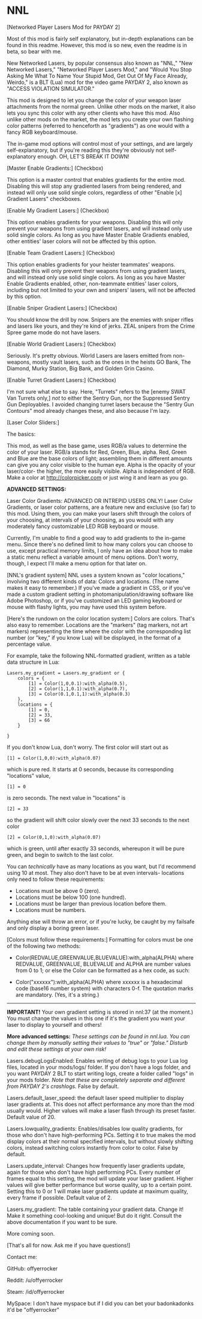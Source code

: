 # NNL
[Networked Player Lasers Mod for PAYDAY 2]

Most of this mod is fairly self explanatory, but in-depth explanations can be found in this readme. However, this mod is so new, even the readme is in beta, so bear with me.

New Networked Lasers, by popular consensus also known as "NNL," "New Networked Lasers," "Networked Player Lasers Mod," and "Would You Stop Asking Me What To Name Your Stupid Mod, Get Out Of My Face Already, Weirdo," is a BLT (Lua) mod for the video game PAYDAY 2, also known as "ACCESS VIOLATION SIMULATOR."


This mod is designed to let you change the color of your weapon laser attachments from the normal green. 
Unlike other mods on the market, it also lets you sync this color with any other clients who have this mod.
Also unlike other mods on the market, the mod lets you create your own flashing color patterns (referred to henceforth as "gradients") as one would with a fancy RGB keyboard/mouse.

The in-game mod options will control most of your settings, and are largely self-explanatory, but if you're reading this they're obviously not self-explanatory enough.
OH, LET'S BREAK IT DOWN!


[Master Enable Gradients:] (Checkbox)

This option is a master control that enables gradients for the entire mod. Disabling this will stop any gradiented lasers from being rendered, and instead will only use solid single colors, regardless of other "Enable [x] Gradient Lasers" checkboxes.


[Enable My Gradient Lasers:] (Checkbox)

This option enables gradients for your weapons. Disabling this will only prevent your weapons from using gradient lasers, and will instead only use solid single colors. As long as you have Master Enable Gradients enabled, other entities' laser colors will not be affected by this option.


[Enable Team Gradient Lasers:] (Checkbox)

This option enables gradients for your heister teammates' weapons. Disabling this will only prevent their weapons from using gradient lasers, and will instead only use solid single colors. As long as you have Master Enable Gradients enabled, other, non-teammate entities' laser colors, including but not limited to your own and snipers' lasers, will not be affected by this option.


[Enable Sniper Gradient Lasers:] (Checkbox)

You should know the drill by now.
Snipers are the enemies with sniper rifles and lasers like yours, and they're kind of jerks. ZEAL snipers from the Crime Spree game mode do not have lasers.


[Enable World Gradient Lasers:] (Checkbox)

Seriously. It's pretty obvious. 
World Lasers are lasers emitted from non-weapons, mostly vault lasers, such as the ones in the heists GO Bank, The Diamond, Murky Station, Big Bank, and Golden Grin Casino.


[Enable Turret Gradient Lasers:] (Checkbox)

I'm not sure what else to say.
Here, "Turrets" refers to the [enemy SWAT Van Turrets only,] *not* to either the Sentry Gun, nor the Suppressed Sentry Gun Deployables.
I avoided changing turret lasers because the "Sentry Gun Contours" mod already changes these, and also because I'm lazy.


[Laser Color Sliders:]

The basics:

This mod, as well as the base game, uses RGB/a values to determine the color of your laser.
RGB/a stands for Red, Green, Blue, alpha. Red, Green and Blue are the base colors of light; assembling them in different amounts can give you any color visible to the human eye. Alpha is the opacity of your laser/color- the higher, the more easily visible. Alpha is independent of RGB.
Make a color at http://colorpicker.com or just wing it and learn as you go.


**ADVANCED SETTINGS:**

Laser Color Gradients: ADVANCED OR INTREPID USERS ONLY!
Laser Color Gradients, or laser color patterns, are a feature new and exclusive (so far) to this mod. Using them, you can make your lasers shift through the colors of your choosing, at intervals of your choosing, as you would with any moderately fancy customizable LED RGB keyboard or mouse. 

Currently, I'm unable to find a good way to add gradients to the in-game menu. Since there's no defined limit to how many colors you can choose to use, except practical memory limits, I only have an idea about how to make a static menu reflect a variable amount of menu options. Don't worry, though, I expect I'll make a menu option for that later on.

[NNL's gradient system]
NNL uses a system known as "color locations," involving two different kinds of data: Colors and locations. (The name makes it easy to remember.) If you've made a gradient in CSS, or if you've made a custom gradient setting in photomanipulation/drawing software like Adobe Photoshop, or if you've customized an LED gaming keyboard or mouse with flashy lights, you may have used this system before.

[Here's the rundown on the color location system:]
Colors are colors. That's also easy to remember. 
Locations are the "markers" (tag markers, not art markers) representing the time where the color with the corresponding list number (or "key," if you know Lua) will be displayed, in the format of a percentage value.

For example, take the following NNL-formatted gradient, written as a table data structure in Lua:

	Lasers.my_gradient = Lasers.my_gradient or {
		colors = {
			[1] = Color(1,0,0.1):with_alpha(0.5),
			[2] = Color(1,1,0.1):with_alpha(0.7),
			[3] = Color(0.1,0.1,1):with_alpha(0.3)
		},
		locations = {
			[1] = 0,
			[2] = 33,
			[3] = 66
		}
		
	}

If you don't know Lua, don't worry.
The first color will start out as

	[1] = Color(1,0,0):with_alpha(0.07)
  
which is pure red. It starts at 0 seconds, because its corresponding "locations" value,

	[1] = 0

is zero seconds. The next value in "locations" is

	[2] = 33

so the gradient will shift color slowly over the next 33 seconds to the next color

	[2] = Color(0,1,0):with_alpha(0.07)

which is green, until after exactly 33 seconds, whereupon it will be pure green, and begin to switch to the last color.

You can *technically* have as many locations as you want, but I'd recommend using 10 at most. They also don't have to be at even intervals- locations only need to follow these requirements:
* Locations must be above 0 (zero). 
* Locations must be below 100 (one hundred).
* Locations must be larger than previous location before them.
* Locations must be numbers. 

Anything else will throw an error, or if you're lucky, be caught by my failsafe and only display a boring green laser.

[Colors must follow these requirements:]
Formatting for colors must be one of the following two methods:

* Color(REDVALUE,GREENVALUE,BLUEVALUE):with_alpha(ALPHA)
where REDVALUE, GREENVALUE, BLUEVALUE and ALPHA are number values from 0 to 1; or else the Color can be formatted as a hex code, as such:

* Color("xxxxxx"):with_alpha(ALPHA)
where xxxxxx is a hexadecimal code (base16 number system) with characters 0-f. The quotation marks are mandatory. (Yes, it's a string.)

------

**IMPORTANT!**
Your own gradient setting is stored in nnl:37 (at the moment.) You must change the values in this one if it's the gradient you want your laser to display to yourself and others!

**More advanced settings:**
*These settings can be found in nnl.lua. You can change them by manually setting their values to "true" or "false."* 
*Disturb and edit these settings at your own risk!*

Lasers.debugLogsEnabled: Enables writing of debug logs to your Lua log files, located in your mods/logs/ folder. If you don't have a logs folder, and you want PAYDAY 2 BLT to start writing logs, create a folder called "logs" in your mods folder. *Note that these are completely separate and different from PAYDAY 2's crashlogs.* False by default.

Lasers.default_laser_speed: the default laser speed multiplier to display laser gradients at. This does not affect performance any more than the mod usually would. Higher values will make a laser flash through its preset faster. Default value of 20.

Lasers.lowquality_gradients: Enables/disables low quality gradients, for those who don't have high-performing PCs. Setting it to true makes the mod display colors at their normal specified intervals, but without slowly shifting colors, instead switching colors instantly from color to color. False by default. 

Lasers.update_interval: Changes how frequently laser gradients update, again for those who don't have high performing PCs. Every number of frames equal to this setting, the mod will update your laser gradient. Higher values will give better performance but worse quality, up to a certain point. Setting this to 0 or 1 will make laser gradients update at maximum quality, every frame if possible.
Default value of 2.

Lasers.my_gradient: The table containing your gradient data. Change it! Make it something cool-looking and unique! But do it right. Consult the above documentation if you want to be sure.

More coming soon.


[That's all for now. Ask me if you have questions!]

Contact me:

GitHub: offyerrocker

Reddit: /u/offyerrocker

Steam: /id/offyerrocker

MySpace: I don't have myspace but if I did you can bet your badonkadonks it'd be "offyerrocker"